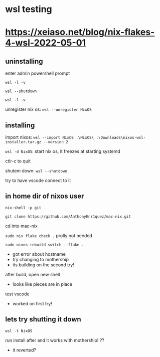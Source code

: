 # wsl testing

# https://xeiaso.net/blog/nix-flakes-4-wsl-2022-05-01
## uninstalling
enter admin powershell prompt

`wsl -l -v`

`wsl --shutdown`

`wsl -l -v`

unregister nix os: `wsl --unregister NixOS`

## installing
import nixos: `wsl --import NixOS .\NixOS\ .\Downloads\nixos-wsl-installer.tar.gz --version 2`

`wsl -d NixOS`: start nix os, it freezes at starting systemd

ctlr-c to quit

shutem down: `wsl --shutdown`

try to have vscode connect to it

## in home dir of nixos user

`nix-shell -p git`

`git clone https://github.com/AnthonyEnr1quez/mac-nix.git`

cd into mac-nix

`sudo nix flake check .` prolly not needed

`sudo nixos-rebuild switch --flake .`
- got error about hostname
- try changing to mothership
- its building on the second try!

after build, open new shell
- looks like pieces are in place

test vscode
- worked on first try!

## lets try shutting it down
`wsl -t NixOS`

run install after and it works with mothership! ??
- it reverted?

